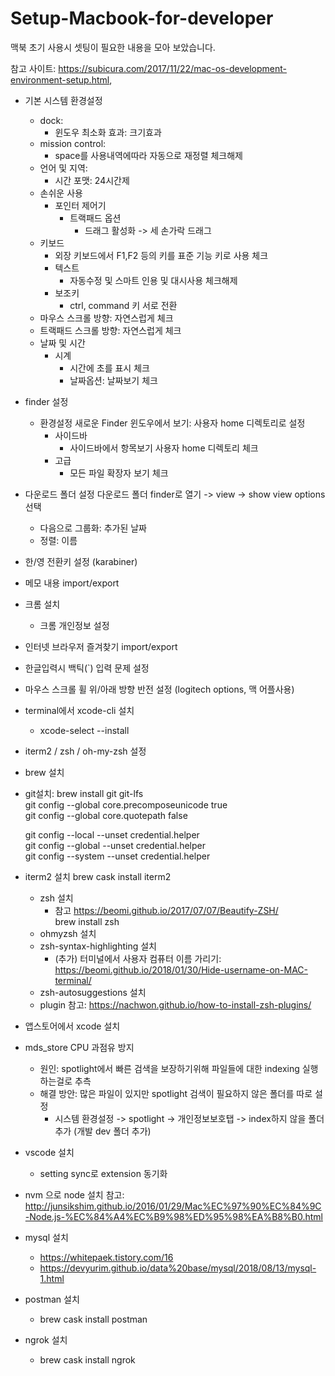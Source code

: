 # Setup-Macbook-for-developer
맥북 초기 사용시 셋팅이 필요한 내용을 모아 보았습니다.

참고 사이트: https://subicura.com/2017/11/22/mac-os-development-environment-setup.html,


- 기본 시스템 환경설정
  - dock:
    - 윈도우 최소화 효과: 크기효과
  - mission control:
    - space를 사용내역에따라 자동으로 재정렬 체크해제
  - 언어 및 지역:
    - 시간 포맷: 24시간제
  - 손쉬운 사용
    - 포인터 제어기
      - 트랙패드 옵션
        - 드래그 활성화 -> 세 손가락 드래그
  - 키보드
    - 외장 키보드에서 F1,F2 등의 키를 표준 기능 키로 사용 체크
    - 텍스트
      - 자동수정 및 스마트 인용 및 대시사용 체크해제
    - 보조키
      - ctrl, command 키 서로 전환
  - 마우스
    스크롤 방향: 자연스럽게 체크
  - 트랙패드 
     스크롤 방향: 자연스럽게 체크
  - 날짜 및 시간
    - 시계
      - 시간에 초를 표시 체크
      - 날짜옵션: 날짜보기 체크
- finder 설정
  - 환경설정
    새로운 Finder 윈도우에서 보기: 사용자 home 디렉토리로 설정
    - 사이드바
      - 사이드바에서 항목보기 사용자 home 디렉토리 체크
    - 고급
      - 모든 파일 확장자 보기 체크
- 다운로드 폴더 설정
  다운로드 폴더 finder로 열기 -> view -> show view options 선택
    - 다음으로 그룹화: 추가된 날짜
    - 정렬: 이름
  
- 한/영 전환키 설정 (karabiner)
- 메모 내용 import/export
- 크롬 설치
  - 크롬 개인정보 설정
- 인터넷 브라우저 즐겨찾기 import/export
- 한글입력시 백틱(`) 입력 문제 설정
- 마우스 스크롤 휠 위/아래 방향 반전 설정 (logitech options, 맥 어플사용)
- terminal에서 xcode-cli 설치
  - xcode-select --install
- iterm2 / zsh / oh-my-zsh 설정
- brew 설치
- git설치: brew install git git-lfs  
  git config --global core.precomposeunicode true  
  git config --global core.quotepath false  
    
  git config --local --unset credential.helper  
  git config --global --unset credential.helper  
  git config --system --unset credential.helper  
- iterm2 설치
  brew cask install iterm2
  - zsh 설치
    - 참고 https://beomi.github.io/2017/07/07/Beautify-ZSH/  
    brew install zsh
  - ohmyzsh 설치
  - zsh-syntax-highlighting 설치
    - (추가) 터미널에서 사용자 컴퓨터 이름 가리기: https://beomi.github.io/2018/01/30/Hide-username-on-MAC-terminal/
  - zsh-autosuggestions 설치
  - plugin 참고: https://nachwon.github.io/how-to-install-zsh-plugins/
- 앱스토어에서 xcode 설치

- mds_store CPU 과점유 방지
  - 원인: spotlight에서 빠른 검색을 보장하기위해 파일들에 대한 indexing 실행하는걸로 추측
  - 해결 방안: 많은 파일이 있지만 spotlight 검색이 필요하지 않은 폴더를 따로 설정
    - 시스템 환경설정 -> spotlight -> 개인정보보호탭 -> index하지 않을 폴더 추가 (개발 dev 폴더 추가)
    
- vscode 설치
  - setting sync로 extension 동기화
- nvm 으로 node 설치
  참고: http://junsikshim.github.io/2016/01/29/Mac%EC%97%90%EC%84%9C-Node.js-%EC%84%A4%EC%B9%98%ED%95%98%EA%B8%B0.html

- mysql 설치
  - https://whitepaek.tistory.com/16  
  - https://devyurim.github.io/data%20base/mysql/2018/08/13/mysql-1.html
- postman 설치
  - brew cask install postman
- ngrok 설치
  - brew cask install ngrok
